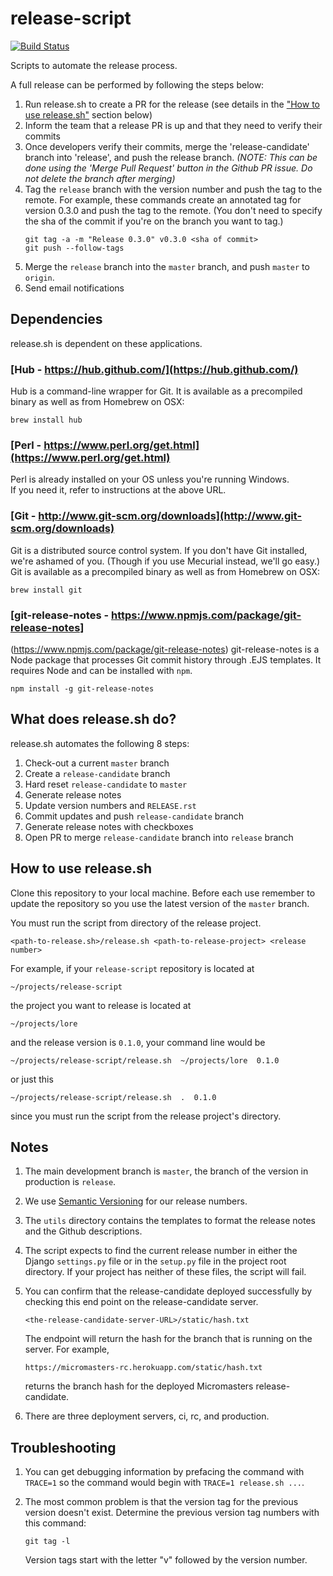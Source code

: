 # release-script

[![Build Status](https://travis-ci.org/mitodl/release-script.svg?branch=master)](https://travis-ci.org/mitodl/release-script)

Scripts to automate the release process.

A full release can be performed by following the steps below:

1. Run release.sh to create a PR for the release (see details in the 
    ["How to use release.sh"](#how-to-use-release-sh) section below)
1. Inform the team that a release PR is up and that they need to verify their commits
1. Once developers verify their commits, merge the 'release-candidate' branch into 'release', and push
    the release branch.
    *(NOTE: This can be done using the 'Merge Pull Request' button in the Github PR issue. Do not 
    delete the branch after merging)*
1. Tag the ``release`` branch with the version number and push the tag to
    the remote. For example, these commands create an annotated tag for
    version 0.3.0 and push the tag to the remote. (You don't need to specify
    the sha of the commit if you're on the branch you want to tag.)
    ```
    git tag -a -m "Release 0.3.0" v0.3.0 <sha of commit>
    git push --follow-tags
    ```
1. Merge the ``release`` branch into the ``master`` branch,
    and push ``master`` to ``origin``.
1. Send email notifications

## Dependencies

release.sh is dependent on these applications.

### [Hub - https://hub.github.com/](https://hub.github.com/)

Hub is a command-line wrapper for Git.  It is available as a precompiled
binary as well as from Homebrew on OSX:

    brew install hub

### [Perl - https://www.perl.org/get.html](https://www.perl.org/get.html)  

Perl is already installed on your OS unless you're running Windows.  
If you need it, refer to instructions at the above URL.

### [Git - http://www.git-scm.org/downloads](http://www.git-scm.org/downloads)
Git is a distributed source control system.  If you don't have Git installed,
we're ashamed of you.  (Though if you use Mecurial instead, we'll go easy.)
Git is available as a precompiled binary as well as from Homebrew on OSX:

    brew install git

### [git-release-notes - https://www.npmjs.com/package/git-release-notes]
(https://www.npmjs.com/package/git-release-notes)
git-release-notes is a Node package that processes Git commit history
through .EJS templates.  It requires Node and can be installed with ``npm``.

    npm install -g git-release-notes

## What does release.sh do?

release.sh automates the following 8 steps:

1. Check-out a current ``master`` branch
2. Create a ``release-candidate`` branch
3. Hard reset ``release-candidate`` to ``master``
4. Generate release notes
5. Update version numbers and ``RELEASE.rst``
6. Commit updates and push ``release-candidate`` branch
7. Generate release notes with checkboxes
8. Open PR to merge ``release-candidate`` branch into ``release`` branch

## How to use release.sh

Clone this repository to your local machine. Before each use remember to
update the repository so you use the latest version of the ``master`` branch.

You must run the script from directory of the release project.  

    <path-to-release.sh>/release.sh <path-to-release-project> <release number>

For example, if your ``release-script`` repository is located at

    ~/projects/release-script

the project you want to release is located at

    ~/projects/lore

and the release version is ``0.1.0``, your command line would be

    ~/projects/release-script/release.sh  ~/projects/lore  0.1.0

or just this

    ~/projects/release-script/release.sh  .  0.1.0

since you must run the script from the release project's directory.

## Notes

1.  The main development branch is ``master``, the branch of the version in
    production is ``release``.
2.  We use [Semantic Versioning](http://semver.org/) for our release numbers.
3.  The ``utils`` directory contains the templates to format the release notes
    and the Github descriptions.
4.  The script expects to find the current release number in either the Django
    ``settings.py`` file or in the ``setup.py`` file in the project root
    directory. If your project has neither of these files, the script will
    fail.
5.  You can confirm that the release-candidate deployed successfully by
    checking this end point on the release-candidate server.  

        <the-release-candidate-server-URL>/static/hash.txt

    The endpoint will return the hash for the branch that is running on the
    server.  For example,

        https://micromasters-rc.herokuapp.com/static/hash.txt

    returns the branch hash for the deployed Micromasters release-candidate.
6.  There are three deployment servers, ci, rc, and production.

## Troubleshooting

1.  You can get debugging information by prefacing the command with
    ``TRACE=1`` so the command would begin with ``TRACE=1 release.sh ...``.
2.  The most common problem is that the version tag for the previous version
    doesn't exist.  Determine the previous version tag numbers with this
    command:

        git tag -l

    Version tags start with the letter "v" followed by the version number.
